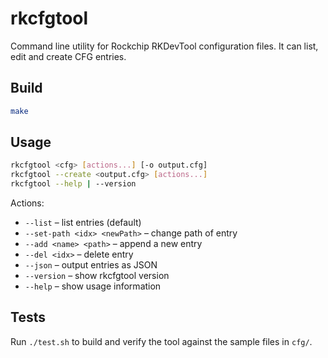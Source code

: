 # rkcfgtool

Command line utility for Rockchip RKDevTool configuration files.
It can list, edit and create CFG entries.

## Build

```sh
make
```

## Usage

```sh
rkcfgtool <cfg> [actions...] [-o output.cfg]
rkcfgtool --create <output.cfg> [actions...]
rkcfgtool --help | --version
```

Actions:
- `--list` – list entries (default)
- `--set-path <idx> <newPath>` – change path of entry
- `--add <name> <path>` – append a new entry
- `--del <idx>` – delete entry
- `--json` – output entries as JSON
- `--version` – show rkcfgtool version
- `--help` – show usage information

## Tests

Run `./test.sh` to build and verify the tool against the sample files in `cfg/`.
